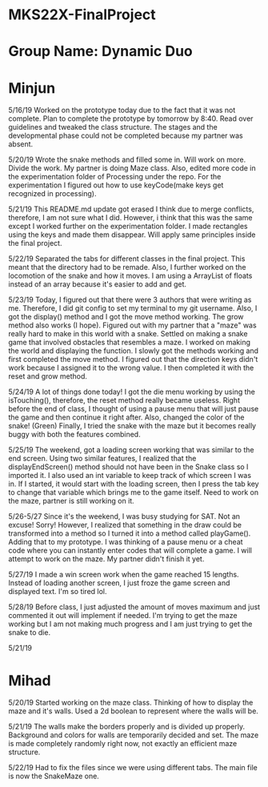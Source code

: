 # MKS22X-FinalProject

# Group Name: Dynamic Duo
# Minjun
5/16/19
Worked on the prototype today due to the fact that it was not complete. Plan to complete the prototype by tomorrow by 8:40.
Read over guidelines and tweaked the class structure. The stages and the developmental phase could not be completed because my partner was absent.

5/20/19
Wrote the snake methods and filled some in. Will work on more. Divide the work. My partner is doing Maze class. Also, edited more code in the experimentation folder of Processing under the repo. For the experimentation I figured out how to use keyCode(make keys get recognized in processing).

5/21/19
This README.md update got erased I think due to merge conflicts, therefore, I am not sure what I did. However, i think that this was the same except I worked further on the experimentation folder. I made rectangles using the keys and made them disappear. Will apply same principles inside the final project.

5/22/19
Separated the tabs for different classes in the final project. This meant that the directory had to be remade. Also, I further worked on the locomotion of the snake and how it moves. I am using a ArrayList of floats instead of an array because it's easier to add and get.

5/23/19
Today, I figured out that there were 3 authors that were writing as me. Therefore, I did git config to set my terminal to my git username. Also, I got the display() method and I got the move method working. The grow method also works (I hope). Figured out with my partner that a "maze" was really hard to make in this world with a snake. Settled on making a snake game that involved obstacles that resembles a maze. I worked on making the world and displaying the function. I slowly got the methods working and first completed the move method. I figured out that the direction keys didn't work because I assigned it to the wrong value. I then completed it with the reset and grow method.

5/24/19
A lot of things done today! I got the die menu working by using the isTouching(), therefore, the reset method really became useless. Right before the end of class, I thought of using a pause menu that will just pause the game and then continue it right after. Also, changed the color of the snake! (Green) Finally, I tried the snake with the maze but it becomes really buggy with both the features combined.

5/25/19
The weekend, got a loading screen working that was similar to the end screen. Using two similar features, I realized that the displayEndScreen() method should not have been in the Snake class so I imported it. I also used an int variable to keep track of which screen I was in. If I started, it would start with the loading screen, then I press the tab key to change that variable which brings me to the game itself. Need to work on the maze, partner is still working on it.

5/26-5/27
Since it's the weekend, I was busy studying for SAT. Not an excuse! Sorry!
However, I realized that something in the draw could be transformed into a method so I turned it into a method called playGame(). Adding that to my prototype.
I was thinking of a pause menu or a cheat code where you can instantly enter codes that will complete a game.
I will attempt to work on the maze. My partner didn't finish it yet.

5/27/19
I made a win screen work when the game reached 15 lengths. Instead of loading another screen, I just froze the game screen and displayed text. I'm so tired lol.

5/28/19
Before class, I just adjusted the amount of moves maximum and just commented it out will implement if needed. I'm trying to get the maze working but I am not making much progress and I am just trying to get the snake to die.


5/21/19
# Mihad
5/20/19
Started working on the maze class. Thinking of how to display the maze and it's walls. Used a 2d boolean to represent where the walls will be.

5/21/19
The walls make the borders properly and is divided up properly. Background and colors for walls are temporarily decided and set. The maze is made completely randomly right now, not exactly an efficient maze structure.

5/22/19
Had to fix the files since we were using different tabs. The main file is now the SnakeMaze one.
